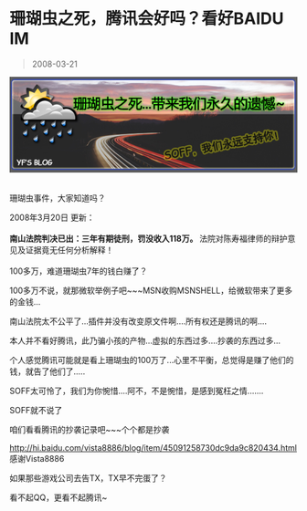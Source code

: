 # 珊瑚虫之死，腾讯会好吗？看好BAIDU IM 

> 2008-03-21

<div class="pcs-article-content_ptkaiapt4bxy_baiduscarticle" id="detailArticleContent_ptkaiapt4bxy_baiduscarticle">
 <p>
  <img class="blogimg" small="0" src="images/97d320c05c6ac588ffafada84e3b8bbc.jpg"/>
 </p>
 <p>
  <br/>
  珊瑚虫事件，大家知道吗？
 </p>
 <p>
  2008年3月20日 更新：
  <br/>
  <br/>
  <strong>
   南山法院判决已出：三年有期徒刑，罚没收入118万。
  </strong>
  法院对陈寿福律师的辩护意见及证据竟无任何分析解释！
  <br/>
  <br/>
  100多万，难道珊瑚虫7年的钱白赚了？
 </p>
 <p>
  100多万不说，就那微软举例子吧~~~MSN收购MSNSHELL，给微软带来了更多的金钱...
 </p>
 <p>
  南山法院太不公平了...插件并没有改变原文件啊....所有权还是腾讯的啊....
 </p>
 <p>
  本人并不看好腾讯，此乃骗小孩的产物...虚拟的东西过多....抄袭的东西过多...
 </p>
 <p>
  个人感觉腾讯可能就是看上珊瑚虫的100万了...心里不平衡，总觉得是赚了他们的钱，就告了他们了.....
 </p>
 <p>
  SOFF太可怜了，我们为你惋惜....阿不，不是惋惜，是感到冤枉之情.......
 </p>
 <p>
  SOFF就不说了
 </p>
 <p>
  咱们看看腾讯的抄袭记录吧~~~个个都是抄袭
 </p>
 <p>
  <a href="http://hi.baidu.com/vista8886/blog/item/45091258730dc9da9c820434.html">
   http://hi.baidu.com/vista8886/blog/item/45091258730dc9da9c820434.html
  </a>
  感谢Vista8886
 </p>
 <p>
  如果那些游戏公司去告TX，TX早不完蛋了？
 </p>
 <p>
  看不起QQ，更看不起腾讯~
 </p>
</div>


